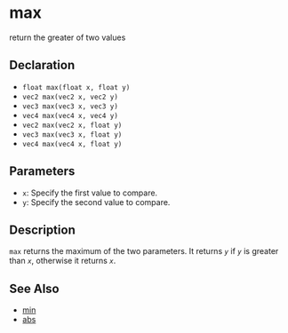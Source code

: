 # max

return the greater of two values

## Declaration
- ``float max(float x, float y)``
- ``vec2 max(vec2 x, vec2 y)``
- ``vec3 max(vec3 x, vec3 y)``
- ``vec4 max(vec4 x, vec4 y)``
- ``vec2 max(vec2 x, float y)``
- ``vec3 max(vec3 x, float y)``
- ``vec4 max(vec4 x, float y)``
## Parameters
- ``x``:  Specify the first value to compare.
- ``y``:  Specify the second value to compare.
## Description
`max` returns the maximum of the two parameters. It returns _`y`_ if _`y`_ is greater than _`x`_, otherwise it returns _`x`_.
## See Also
- [min](./min)
- [abs](./abs)